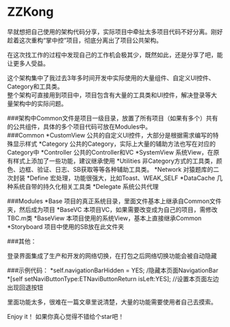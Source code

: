# ZZKong

早就想把自己使用的架构代码分享，实际项目中牵扯太多项目代码不好分离。刚好趁着这次重构“掌中控”项目，彻底分离出了项目公共架构。<br>

在这次找工作的过程中发现自己的工作机会极其少，既然如此，还是分享了吧，能让更多人受益。<br>

这个架构集中了我过去3年多时间开发中实际使用的大量组件、自定义UI控件、Category和工具类。<br>
整个架构可直接用到项目中，项目包含有大量的工具类和UI控件，解决登录等大量架构中的实际问题。<br>

###架构中Common文件是项目一级目录，放置了所有项目（如果有多个）共有的公共组件，具体的多个项目代码可放在Modules中。<br>
###Common
  *CustomView  公共的自定义UI控件，大部分是根据需求编写的特殊显示样式
  *Category    公共的Category，实际上大量的辅助方法也写在对应的Category中
  *Controller  公共的Controller和VC
  *SystemView  系统View，在原有样式上添加了一些功能，建议继承使用
  *Utilities   非Category方式的工具类，颜色、边框、验证、日志、SB获取等等各种辅助工具类。
  *Network     对猿题库的二次封装
  *Define      宏处理，功能很强大，比如Toast、WEAK_SELF
  *DataCache   几种系统自带的持久化相关工具类
  *Delegate    系统公共代理
  
###Modules
  *Base        项目的真正系统目录，里面文件基本上继承自Common文件夹，然后成为项目
   *BaseVC     本项目VC，如果需要改变成为自己的项目，需修改TBC.m类
   *BaseView   本项目使用的系统View，基本上直接继承Common
   *Storyboard 项目中使用的SB放在此文件夹
  
  
###其他：

登录界面集成了生产和开发的网络切换，在打包之后网络切换功能会被自动隐藏<br>

###示例代码：
   *self.navigationBarHidden = YES;   /隐藏本页面NavigationBar
   *[self setNaviButtonType:ETNaviButtonReturn isLeft:YES];  //设置本页面左边出现回退按钮
   
里面功能太多，很难在一篇文章里说清楚，大量的功能需要使用者自己去摸索。<br>

Enjoy it！ 如果你真心觉得不错给个star吧！<br>

   
   

